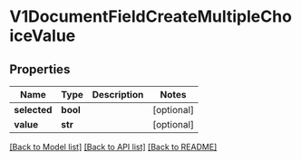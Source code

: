 # V1DocumentFieldCreateMultipleChoiceValue

## Properties
Name | Type | Description | Notes
------------ | ------------- | ------------- | -------------
**selected** | **bool** |  | [optional] 
**value** | **str** |  | [optional] 

[[Back to Model list]](../README.md#documentation-for-models) [[Back to API list]](../README.md#documentation-for-api-endpoints) [[Back to README]](../README.md)


